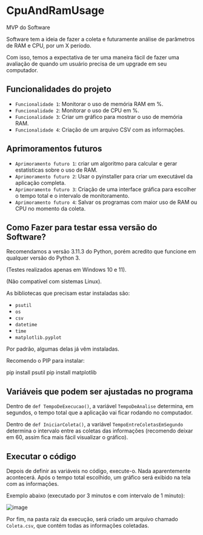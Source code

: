 # CpuAndRamUsage

MVP do Software

Software tem a ideia de fazer a coleta e futuramente análise de parâmetros de RAM e CPU, por um X período.

Com isso, temos a expectativa de ter uma maneira fácil de fazer uma avaliação de quando um usuário precisa de um upgrade em seu computador.

## Funcionalidades do projeto

- `Funcionalidade 1`: Monitorar o uso de memória RAM em %.
- `Funcionalidade 2`: Monitorar o uso de CPU em %.
- `Funcionalidade 3`: Criar um gráfico para mostrar o uso de memória RAM.
- `Funcionalidade 4`: Criação de um arquivo CSV com as informações.

## Aprimoramentos futuros

- `Aprimoramento futuro 1`: criar um algoritmo para calcular e gerar estatísticas sobre o uso de RAM.
- `Aprimoramento futuro 2`: Usar o pyinstaller para criar um executável da aplicação completa.
- `Aprimoramento futuro 3`: Criação de uma interface gráfica para escolher o tempo total e o intervalo de monitoramento.
- `Aprimoramento futuro 4`: Salvar os programas com maior uso de RAM ou CPU no momento da coleta.

## Como Fazer para testar essa versão do Software?

Recomendamos a versão 3.11.3 do Python, porém acredito que funcione em qualquer versão do Python 3.

(Testes realizados apenas em Windows 10 e 11).

(Não compatível com sistemas Linux).

As bibliotecas que precisam estar instaladas são:

- `psutil`
- `os`
- `csv`
- `datetime`
- `time`
- `matplotlib.pyplot`

Por padrão, algumas delas já vêm instaladas.

Recomendo o PIP para instalar:

pip install psutil
pip install matplotlib


## Variáveis que podem ser ajustadas no programa

Dentro de `def TempoDeExecucao()`, a variável `TempoDeAnalise` determina, em segundos, o tempo total que a aplicação vai ficar rodando no computador.

Dentro de `def IniciarColeta()`, a variável `TempoEntreColetasEmSegundo` determina o intervalo entre as coletas das informações (recomendo deixar em 60, assim fica mais fácil visualizar o gráfico).

## Executar o código

Depois de definir as variáveis no código, execute-o. Nada aparentemente acontecerá. Após o tempo total escolhido, um gráfico será exibido na tela com as informações.

Exemplo abaixo (executado por 3 minutos e com intervalo de 1 minuto):

![image](https://github.com/Arthurzineo/CpuAndRamUsage/assets/78982690/4fc04ec0-4493-4a07-8cd6-0366acef442d)

Por fim, na pasta raiz da execução, será criado um arquivo chamado `Coleta.csv`, que contém todas as informações coletadas.




  



